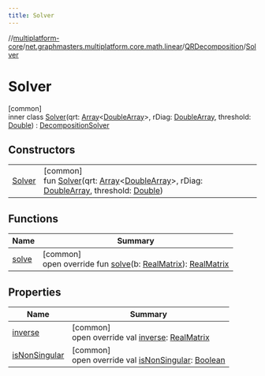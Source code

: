 ```yaml
---
title: Solver
---
```

//[multiplatform-core](../../../../index.html)/[net.graphmasters.multiplatform.core.math.linear](../../index.html)/[QRDecomposition](../index.html)/[Solver](index.html)



# Solver



[common]\
inner class [Solver](index.html)(qrt: [Array](https://kotlinlang.org/api/latest/jvm/stdlib/kotlin/-array/index.html)&lt;[DoubleArray](https://kotlinlang.org/api/latest/jvm/stdlib/kotlin/-double-array/index.html)&gt;, rDiag: [DoubleArray](https://kotlinlang.org/api/latest/jvm/stdlib/kotlin/-double-array/index.html), threshold: [Double](https://kotlinlang.org/api/latest/jvm/stdlib/kotlin/-double/index.html)) : [DecompositionSolver](../../-decomposition-solver/index.html)



## Constructors


| | |
|---|---|
| [Solver](-solver.html) | [common]<br>fun [Solver](-solver.html)(qrt: [Array](https://kotlinlang.org/api/latest/jvm/stdlib/kotlin/-array/index.html)&lt;[DoubleArray](https://kotlinlang.org/api/latest/jvm/stdlib/kotlin/-double-array/index.html)&gt;, rDiag: [DoubleArray](https://kotlinlang.org/api/latest/jvm/stdlib/kotlin/-double-array/index.html), threshold: [Double](https://kotlinlang.org/api/latest/jvm/stdlib/kotlin/-double/index.html)) |


## Functions


| Name | Summary |
|---|---|
| [solve](solve.html) | [common]<br>open override fun [solve](solve.html)(b: [RealMatrix](../../-real-matrix/index.html)): [RealMatrix](../../-real-matrix/index.html) |


## Properties


| Name | Summary |
|---|---|
| [inverse](inverse.html) | [common]<br>open override val [inverse](inverse.html): [RealMatrix](../../-real-matrix/index.html) |
| [isNonSingular](is-non-singular.html) | [common]<br>open override val [isNonSingular](is-non-singular.html): [Boolean](https://kotlinlang.org/api/latest/jvm/stdlib/kotlin/-boolean/index.html) |

